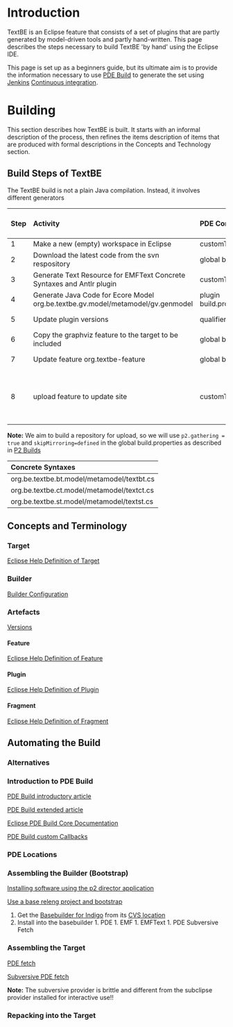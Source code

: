 # Introduction #

TextBE is an Eclipse feature that consists of a set of plugins that are partly generated by model-driven tools and partly hand-written. This page describes the steps necessary to build TextBE 'by hand' using the Eclipse IDE.

This page is set up as a beginners guide, but its ultimate aim is to provide the information necessary to use [PDE Build](http://wiki.eclipse.org/PDE/Build) to generate the set using [Jenkins](http://jenkins-ci.org/) [Continuous integration](http://en.wikipedia.org/wiki/Continuous_integration).

# Building #
This section describes how TextBE is built. It starts with an informal description of the process, then refines the items description of items that are produced with formal descriptions in the Concepts and Technology section.

## Build Steps of TextBE ##

The TextBE build is not a plain Java compilation. Instead, it involves different generators


| **Step** | **Activity** | **PDE Component** | **Hook** | **Additional Builder Plugin** |
|:---------|:-------------|:------------------|:---------|:------------------------------|
| 1        | Make a new (empty) workspace in Eclipse |  customTargets.xml | Pre-Fetch source | -                             |
| 2        | Download the latest code from the svn respository | global build.properties | [Fetch Control](http://help.eclipse.org/indigo/topic/org.eclipse.pde.doc.user/reference/pde_builder_config.htm#fetchControl) | [Subversive PDE fetch](http://wiki.eclipse.org/Subversive_PDE_Fetch) |
| 3        | Generate Text Resource for EMFText Concrete Syntaxes and Antlr plugin | customTargets.xml | Post Fetch source | [EMFText Ant Task](http://www.emftext.org/EMFTextGuide.php#x1-120002.3.2) |
| 4        |  Generate Java Code for Ecore Model org.be.textbe.gv.model/metamodel/gv.genmodel | plugin build.properties>customBuildCallbacks=customBuildCallbacks.xml | customBuildCallbacks.xml->pre.build.jars | [EMF ant tasks](http://wiki.eclipse.org/EMF/FAQ#How_can_I_use_the_EMF_Ant_tasks.3F) |
| 5        | Update plugin versions | qualifier = context | [Version Qualifier Context with Fetch](http://help.eclipse.org/indigo/topic/org.eclipse.pde.doc.user/tasks/pde_version_qualifiers.htm)| -                             |
| 6        | Copy the graphviz feature to the target to be included |  global build.properties->runPackager | runPackager=defined | [packaging Tool](http://help.eclipse.org/indigo/topic/org.eclipse.pde.doc.user/tasks/pde_packager.htm) |
| 7        | Update feature org.textbe-feature | global build.properties | none - implicit, as we are building this feature | -                             |
| 8        | upload feature to update site | customTargets.xml | postBuild | [Use this technique to copy the resulting repository ](http://www.eclipse.org/articles/Article-PDE-Automation/automation.html) |

**Note:** We aim to build a repository for upload, so we will use `p2.gathering = true` and `skipMirroring=defined` in the global build.properties as described in [P2 Builds](http://help.eclipse.org/indigo/topic/org.eclipse.pde.doc.user/tasks/pde_p2_builds.htm)

| **Concrete Syntaxes** |
|:----------------------|
|org.be.textbe.bt.model/metamodel/textbt.cs|
|org.be.textbe.ct.model/metamodel/textct.cs|
|org.be.textbe.st.model/metamodel/textst.cs|

## Concepts and Terminology ##



### Target ###

[Eclipse Help Definition of Target](http://help.eclipse.org/indigo/topic/org.eclipse.pde.doc.user/concepts/target.htm)

### Builder ###

[Builder Configuration](http://help.eclipse.org/indigo/nav/4_3_1)

### Artefacts ###

[Versions](http://help.eclipse.org/indigo/topic/org.eclipse.pde.doc.user/tasks/pde_version_qualifiers.htm)

#### Feature ####

[Eclipse Help Definition of Feature](http://help.eclipse.org/indigo/topic/org.eclipse.pde.doc.user/concepts/feature.htm)

#### Plugin ####

[Eclipse Help Definition of Plugin](http://help.eclipse.org/indigo/topic/org.eclipse.pde.doc.user/concepts/plugin.htm)

#### Fragment ####

[Eclipse Help Definition of Fragment](http://help.eclipse.org/indigo/topic/org.eclipse.pde.doc.user/concepts/fragment.htm)


## Automating the Build ##

### Alternatives ###

### Introduction to PDE Build ###
[PDE Build introductory article](http://www.vogella.de/articles/EclipsePDEBuild/article.html)

[PDE Build extended article](http://www.eclipse.org/articles/Article-PDE-Automation/automation.html)

[Eclipse PDE Build Core Documentation](http://help.eclipse.org/indigo/nav/4_2)

[PDE Build custom Callbacks](http://help.eclipse.org/indigo/topic/org.eclipse.pde.doc.user/tasks/pde_custom_callbacks.htm)

### PDE Locations ###



### Assembling the Builder (Bootstrap) ###

[Installing software using the p2 director application](http://help.eclipse.org/indigo/topic/org.eclipse.platform.doc.isv/guide/p2_director.html)

[Use a base releng project and bootstrap](http://dev.eclipse.org/viewcvs/viewvc.cgi/org.eclipse.dash/athena/org.eclipse.dash.commonbuilder/org.eclipse.myproject.releng/?root=Technology_Project)

  1. Get the [Basebuilder for Indigo](http://wiki.eclipse.org/Platform-releng-basebuilder#Current_build_tag_for_3.7_stream_builds_.28Indigo.29) from its
[CVS location](http://dev.eclipse.org/viewcvs/viewvc.cgi/org.eclipse.releng.basebuilder/)
  1. Install into the basebuilder
    1. PDE
    1. EMF
    1. EMFText
    1. PDE Subversive Fetch

### Assembling the Target ###

[PDE fetch](http://help.eclipse.org/indigo/topic/org.eclipse.pde.doc.user/tasks/pde_fetch_phase.htm)

[Subversive PDE fetch](http://wiki.eclipse.org/Subversive_PDE_Fetch)

**Note:** The subversive provider is brittle and different from the subclipse provider installed for interactive use!!

### Repacking into the Target ###